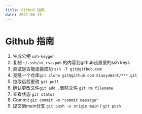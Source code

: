 ```yaml
---
title: Github 指南
date: 2021-06-15
---
```

# Github 指南

1. 生成公钥 `ssh-keygen`
2. 复制 `~/.ssh/id_rsa.pub` 的内容到github设置里的ssh keys
3. 测试是否能连接成功 `ssh -T git@github.com`
4. 克隆一个仓库`git clone git@github.com:XiaoyuWant/***.git`
5. 拉取远程更改 `git pull`
6. 确认更改文件`git add .`删除文件 `git rm filename`
7. 查看状态 `git status`
8. Commit `git commit -m "commit message"`
9. 提交到main分支 `git push -u origin main` / `git push`